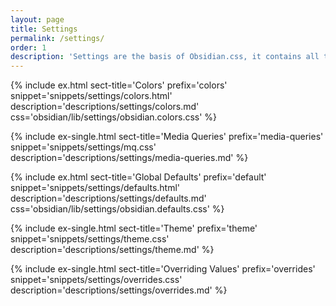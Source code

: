 ```yaml
---
layout: page
title: Settings
permalink: /settings/
order: 1
description: 'Settings are the basis of Obsidian.css, it contains all the variables like spacing, color and font declarations, as well as media queries and a simple theme.'
---
```



{% include ex.html
   sect-title='Colors'
   prefix='colors'
   snippet='snippets/settings/colors.html'
   description='descriptions/settings/colors.md'
   css='obsidian/lib/settings/obsidian.colors.css'
%}

{% include ex-single.html
   sect-title='Media Queries'
   prefix='media-queries'
   snippet='snippets/settings/mq.css'
   description='descriptions/settings/media-queries.md'
%}

{% include ex.html
   sect-title='Global Defaults'
   prefix='default'
   snippet='snippets/settings/defaults.html'
   description='descriptions/settings/defaults.md'
   css='obsidian/lib/settings/obsidian.defaults.css'
%}

{% include ex-single.html
   sect-title='Theme'
   prefix='theme'
   snippet='snippets/settings/theme.css'
   description='descriptions/settings/theme.md'
%}

{% include ex-single.html
   sect-title='Overriding Values'
   prefix='overrides'
   snippet='snippets/settings/overrides.css'
   description='descriptions/settings/overrides.md'
%}
